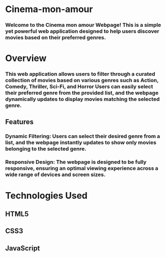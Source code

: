 # Cinema-mon-amour

<h3> <b> Welcome to the Cinema mon amour Webpage! This is a simple yet powerful web application designed to help users discover movies based on their preferred genres.
 </b> </h3> 
<h1> Overview</h1>

<h3> This web application allows users to filter through a curated collection of movies based on various genres such as Action, Comedy, Thriller, Sci-Fi, and Horror Users can easily select their preferred genre from the provided list, and the webpage dynamically updates to display movies matching the selected genre.</h3>


 <h2> Features</h2>
<h3> <b> Dynamic Filtering:</b>  Users can select their desired genre from a list, and the webpage instantly updates to show only movies belonging to the selected genre. </h3>

 <h3> <b> Responsive Design:</b>  The webpage is designed to be fully responsive, ensuring an optimal viewing experience across a wide range of devices and screen sizes.</h3>


<h1> Technologies Used </h1> 
  <h2> HTML5</h2>
   <h2>CSS3 </h2>
 <h2> JavaScript </h2>


